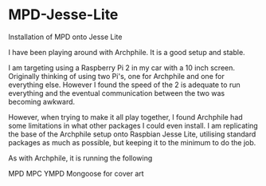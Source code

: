 # MPD-Jesse-Lite
Installation of MPD onto Jesse Lite

I have been playing around with Archphile. It is a good setup and stable.

I am targeting using a Raspberry Pi 2 in my car with a 10 inch screen. 
Originally thinking of using two Pi's, one for Archphile and one for everything else. However I found the speed of the 2 
is adequate to run everything and the eventual communication between the two was becoming awkward.

However, when trying to make it all play together, I found Archphile had some limitations in what other packages I could even install.
I am replicating the base of the Archphile setup onto Raspbian Jesse Lite, utilising standard packages as much as possible, but 
keeping it to the minimum to do the job.

As with Archphile, it is running the following

  MPD
  MPC
  YMPD
  Mongoose for cover art
  
  
